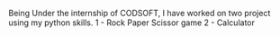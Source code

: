Being Under the internship of CODSOFT, I have worked on two project using my python skills.
1 - Rock Paper Scissor game
2 - Calculator

